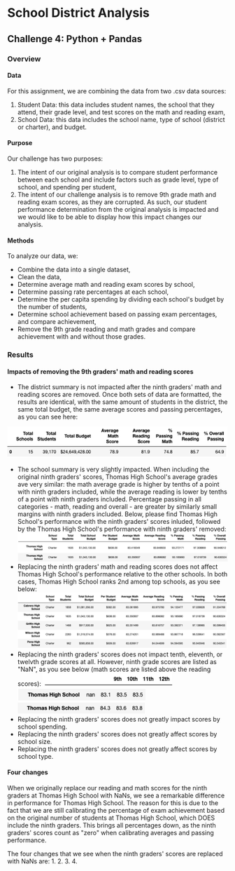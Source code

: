 # School District Analysis
## Challenge 4: Python + Pandas
### Overview
#### Data
For this assignment, we are combining the data from two .csv data sources:
1. Student Data: this data includes student names, the school that they attend, their grade level, and test scores on the math and reading exam,
2. School Data: this data includes the school name, type of school (district or charter), and budget.

#### Purpose
Our challenge has two purposes:
1. The intent of our original analysis is to compare student performance between each school and include factors such as grade level, type of school, and spending per student,
2. The intent of our challenge analysis is to remove 9th grade math and reading exam scores, as they are corrupted. As such, our student performance determination from the original analysis is impacted and we would like to be able to display how this impact changes our analysis.

#### Methods
To analyze our data, we:
  - Combine the data into a single dataset,
  - Clean the data,
  - Determine average math and reading exam scores by school,
  - Determine passing rate percentages at each school,
  - Determine the per capita spending by dividing each school's budget by the number of students,
  - Determine school achievement based on passing exam percentages, and compare achievement,
  - Remove the 9th grade reading and math grades and compare achievement with and without those grades.

### Results
#### Impacts of removing the 9th graders' math and reading scores
  - The district summary is not impacted after the ninth graders' math and reading scores are removed. Once both sets of data are formatted, the results are identical, with the same amount of students in the district, the same total budget, the same average scores and passing percentages, as you can see here:

![District_Summary](Resources/District_Summary.png)
  - The school summary is very slightly impacted. When including the original ninth graders' scores, Thomas High School's average grades ave very similar: the math average grade is higher by tenths of a point with ninth graders included, while the average reading is lower by tenths of a point with ninth graders included. Percentage passing in all categories - math, reading and overall - are greater by similarly small margins with ninth graders included. Below, please find Thomas High School's performance with the ninth graders' scores inluded, followed by the Thomas High School's performance with ninth graders' removed:
![Heading](Resources/Heading.png)
![Original Ninth](Resources/Original_School_Summary.png)
![Updated Ninth](Resources/Updated_School_Summary.png)
  - Replacing the ninth graders' math and reading scores does not affect Thomas High School's performance relative to the other schools. In both cases, Thomas High School ranks 2nd among top schools, as you see below:
![2nd Rank](Resources/Rank_2.png)
  - Replacing the ninth graders' scores does not impact tenth, eleventh, or twelvth grade scores at all. However, ninth grade scores are listed as "NaN", as you see below (math scores are listed above the reading scores):
![Scores](Resources/Heading2.png)
![Math](Resources/Math.png)
![Reading](Resources/Reading.png)
  - Replacing the ninth graders' scores does not greatly impact scores by school spending.
  - Replacing the ninth graders' scores does not greatly affect scores by school size.
  - Replacing the ninth graders' scores does not greatly affect scores by school type.

#### Four changes
When we originally replace our reading and math scores for the ninth graders at Thomas High School with NaNs, we see a remarkable difference in performance for Thomas High School. The reason for this is due to the fact that we are still calibrating the percentage of exam achievement based on the original number of students at Thomas High School, which DOES include the ninth graders. This brings all percentages down, as the ninth graders' scores count as "zero" when calibrating averages and passing performance.

The four changes that we see when the ninth graders' scores are replaced with NaNs are:
1.
2.
3.
4.

